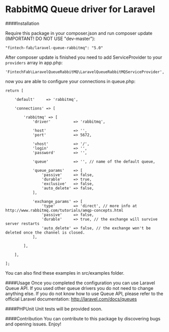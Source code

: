 RabbitMQ Queue driver for Laravel
======================

####Installation

Require this package in your composer.json and run composer update (IMPORTANT! DO NOT USE "dev-master"):

	"fintech-fab/laravel-queue-rabbitmq": "5.0"
    
After composer update is finished you need to add ServiceProvider to your `providers` array in app.php:
				
	'FintechFab\LaravelQueueRabbitMQ\LaravelQueueRabbitMQServiceProvider',

now you are able to configure your connections in queue.php:

	return [
	
		'default'     => 'rabbitmq',
	
		'connections' => [
	
			'rabbitmq' => [
				'driver'          => 'rabbitmq',
	
				'host'            => '',
				'port'            => 5672,
	
				'vhost'           => '/',
				'login'           => '',
				'password'        => '',
	
				'queue'           => '', // name of the default queue,
	
				'queue_params'    => [
					'passive'     => false,
					'durable'     => true,
					'exclusive'   => false,
					'auto_delete' => false,
				],
	
				'exchange_params' => [
					'type'        => 'direct', // more info at http://www.rabbitmq.com/tutorials/amqp-concepts.html
					'passive'     => false,
					'durable'     => true, // the exchange will survive server restarts
					'auto_delete' => false, // the exchange won't be deleted once the channel is closed.
				],
	
			],
	
		],
	
	];

You can also find these examples in src/examples folder. 

####Usage
Once you completed the configuration you can use Laravel Queue API. If you used other queue drivers you do not need to change anything else. If you do not know how to use Queue API, please refer to the official Laravel documentation: http://laravel.com/docs/queues

####PHPUnit
Unit tests will be provided soon.

####Contribution
You can contribute to this package by discovering bugs and opening issues. Enjoy!